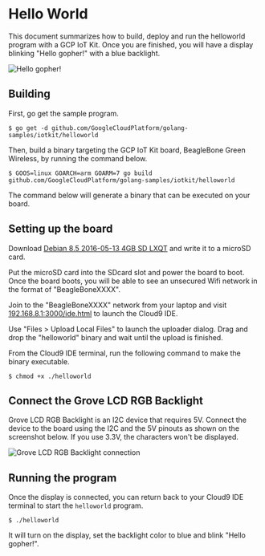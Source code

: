 # Hello World

This document summarizes how to build, deploy and run the helloworld
program with a GCP IoT Kit. Once you are finished, you will have a display
blinking "Hello gopher!" with a blue backlight.

![Hello gopher!](https://i.imgur.com/TKI5Iz1.gif)

## Building

First, go get the sample program.

    $ go get -d github.com/GoogleCloudPlatform/golang-samples/iotkit/helloworld

Then, build a binary targeting the GCP IoT Kit board, BeagleBone Green
Wireless, by running the command below.

    $ GOOS=linux GOARCH=arm GOARM=7 go build github.com/GoogleCloudPlatform/golang-samples/iotkit/helloworld

The command below will generate a binary that can be executed on your board.

## Setting up the board

Download [Debian 8.5 2016-05-13 4GB SD LXQT](https://beagleboard.org/latest-images)
and write it to a microSD card.

Put the microSD card into the SDcard slot and power the board to boot.
Once the board boots, you will be able to see an unsecured Wifi network
in the format of "BeagleBoneXXXX".

Join to the "BeagleBoneXXXX" network from your laptop and visit
[192.168.8.1:3000/ide.html](http://192.168.8.1:3000/ide.html) to launch the
Cloud9 IDE.

Use "Files > Upload Local Files" to launch the uploader dialog.
Drag and drop the "helloworld" binary and wait until the upload is finished.

From the Cloud9 IDE terminal, run the following command to make the
binary executable.

    $ chmod +x ./helloworld

## Connect the Grove LCD RGB Backlight

Grove LCD RGB Backlight is an I2C device that requires 5V.
Connect the device to the board using the I2C and the 5V pinouts as shown on
the screenshot below. If you use 3.3V, the characters won't be displayed.

![Grove LCD RGB Backlight connection](https://i.imgur.com/8dnySQn.jpg)

## Running the program

Once the display is connected, you can return back to your Cloud9 IDE
terminal to start the `helloworld` program.

    $ ./helloworld

It will turn on the display, set the backlight color to blue and blink
"Hello gopher!".

